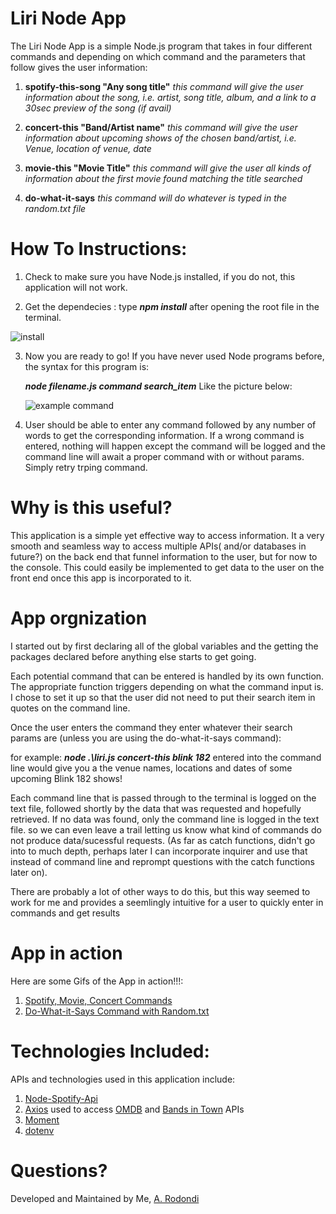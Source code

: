 # Liri Node App
The Liri Node App is a simple Node.js program that takes in four different commands and depending on which command and the parameters that follow gives the user information:

1. **spotify-this-song "Any song title"** *this command will give the user information about the song, i.e. artist, song title, album, and a link to a 30sec preview of the song (if avail)*

2. **concert-this "Band/Artist name"** *this command will give the user information about upcoming shows of the chosen band/artist, i.e. Venue, location of venue, date*

3. **movie-this "Movie Title"** *this command will give the user all kinds of information about the first movie found matching the title searched*

4. **do-what-it-says** *this command will do whatever is typed in the random.txt file*

# How To Instructions:

1. Check to make sure you have Node.js installed, if you do not, this application will not work.

2. Get the dependecies : type ***npm install*** after opening the root file in the terminal.

![install](https://github.com/atrodondi/liri-node-app/blob/master/images/install.png)

3. Now you are ready to go! If you have never used Node programs before, the syntax for this program is:

    ***node filename.js command search_item*** Like the picture below:

    ![example command](https://github.com/atrodondi/liri-node-app/blob/master/images/concert_ex.png)

4. User should be able to enter any command followed by any number of words to get the corresponding information. If a wrong command is entered, nothing will happen except the command will be logged and the command line will await a proper command with or without params. Simply retry trping command.

 # Why is this useful?

 This application is a simple yet effective way to access information. It a very smooth and seamless way to access multiple APIs( and/or databases in future?) on the back end that  funnel information to the user, but for now to the console. This could easily be implemented to get data to the user on the front end once this app is incorporated to it. 


# App orgnization
I started out by first declaring all of the global variables and the getting the packages declared before anything else starts to get going.

Each potential command that can be entered is handled by its own function. The appropriate function triggers depending on what the command input is. I chose to set it up so that the user did not need to put their search item in quotes on the command line.

Once the user enters the command they enter whatever their search params are (unless you are using the do-what-it-says command):

for example: ***node .\liri.js concert-this blink 182*** entered into the command line would give you a the venue names, locations and dates of some upcoming Blink 182 shows!

Each command line that is passed through to the terminal is logged on the text file, followed shortly by the data that was requested and hopefully retrieved. If no data was found, only the command line is logged in the text file. so we can even leave a trail letting us know what kind of commands do not produce data/sucessful requests. (As far as catch functions, didn't go into to much depth, perhaps later I can incorporate inquirer and use that instead of command line and reprompt questions with the catch functions later on).

There are probably a lot of other ways to do this, but this way seemed to work for me and provides a seemlingly intuitive for a user to quickly enter in commands and get results



# App in action
Here are some Gifs of the App in action!!!: 

1. [Spotify, Movie, Concert Commands](https://recordit.co/whkWMW1Xeo) 
2. [Do-What-it-Says Command with Random.txt](https://recordit.co/z9SSVs12UE)

# Technologies Included:

APIs and technologies used in this application include:
 1. [Node-Spotify-Api](https://www.npmjs.com/package/node-spotify-api)
 2. [Axios](https://www.npmjs.com/package/axios) used to access [OMDB](http://www.omdbapi.com/) and [Bands in Town](https://www.artists.bandsintown.com/support/api-installation) APIs
 3. [Moment](https://www.npmjs.com/package/moment)
 4. [dotenv](https://www.npmjs.com/package/dotenv)



 # Questions?
Developed and Maintained by Me, [A. Rodondi](https://github.com/atrodondi)
 